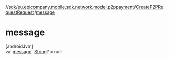 //[sdk](../../../index.md)/[eu.epicompany.mobile.sdk.network.model.p2ppayment](../index.md)/[CreateP2PRequestRequest](index.md)/[message](message.md)

# message

[androidJvm]\
val [message](message.md): [String](https://kotlinlang.org/api/latest/jvm/stdlib/kotlin/-string/index.html)? = null
